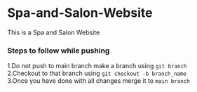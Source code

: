 # Spa-and-Salon-Website
This is a Spa and Salon Website

### Steps to follow while pushing

1.Do not push to main branch make a branch using ``git branch`` <br/>
2.Checkout to that branch using ``git checkout -b branch_name`` <br/>
3.Once you have done with all changes merge it to ``main branch``

